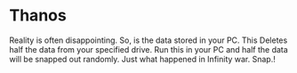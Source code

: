 # Thanos
Reality is often disappointing. So, is the data stored in your PC.  This Deletes half the data from your specified drive.
Run this in your PC and half the data will be snapped out randomly.
Just what happened in Infinity war. 
Snap.!
